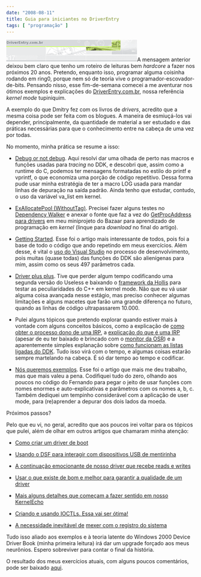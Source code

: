 ```yaml
---
date: "2008-08-11"
title: Guia para iniciantes no DriverEntry
tags: [ "programação" ]
---
```


[![driverentry-com-br.PNG](/images/driverentry-com-br.PNG)](http://www.driverentry.com.br/blog/)A mensagem anterior deixou bem claro que tenho um roteiro de leituras bem _hardcore_ a fazer nos próximos 20 anos. Pretendo, enquanto isso, programar alguma coisinha rodando em ring0, porque nem só de teoria vive o programador-escovador-de-bits. Pensando nisso, esse fim-de-semana comecei a me aventurar nos ótimos exemplos e explicações do [DriverEntry.com.br](http://www.driverentry.com.br/blog/), nossa referência _kernel mode_ tupiniquim.



A exemplo do que Dmitry fez com os livros de _drivers_, acredito que a mesma coisa pode ser feita com os blogues. A maneira de esmiuçá-los vai depender, principalmente, da quantidade de material a ser estudado e das práticas necessárias para que o conhecimento entre na cabeça de uma vez por todas.

No momento, minha prática se resume a isso:



	
  * [Debug or not debug](http://www.driverentry.com.br/blog/2006/08/debug-or-not-debug_25.html). Aqui resolvi dar uma olhada de perto nas macros e funções usadas para _tracing_ no DDK, e descobri que, assim como a runtime do C, podemos ter mensagens formatadas no estilo do printf e vprintf, o que economiza uma porção de código repetitivo. Dessa forma pude usar minha estratégia de ter a macro LOG usada para mandar linhas de depuração na saída padrão. Ainda tenho que estudar, contudo, o uso da variável va_list em kernel.

	
  * [ExAllocatePool (WithoutTag)](http://www.driverentry.com.br/blog/2006/08/exallocatepoolwithouttag_30.html). Precisei fazer alguns testes no [Dependency Walker](http://www.dependencywalker.com) e anexar o fonte que faz a vez do [GetProcAddress para drivers](http://www.driverentry.com.br/blog/2006/10/rtlgetmodulebase-rtlgetprocaddress.html) em meu miniprojeto do Bazaar para aprendizado de programação em _kernel_ (linque para _download_ no final do artigo).

	
  * [Getting Started](http://www.driverentry.com.br/blog/2006/09/getting-started.html). Esse foi o artigo mais interessante de todos, pois foi a base de todo o código que ando repetindo em meus exercícios. Além desse, é vital o [uso do Visual Studio](http://www.driverentry.com.br/blog/2006/11/kernel-visual-studio-2005.html) no processo de desenvolvimento, pois muitas (quase todas) das funções do DDK são alienígenas para mim, assim como os seus 497 parâmetros cada.

	
  * [Driver plus plus](http://www.driverentry.com.br/blog/2006/10/driver-plus-plus.html). Tive que perder algum tempo codificando uma segunda versão do Useless e baixando o [framework da Hollis](http://www.hollistech.com/) para testar as peculiaridades do C++ em kernel mode. Não que eu vá usar alguma coisa avançada nesse estágio, mas preciso conhecer algumas limitações e alguns macetes que farão uma grande diferença no futuro, quando as linhas de código ultrapassarem 10.000.

	
  * Pulei alguns tópicos que pretendo explorar quando estiver mais à vontade com alguns conceitos básicos, como a explicação de [como obter o processo dono de uma IRP](http://www.driverentry.com.br/blog/2007/02/de-quem-essa-irp-process-id.html), a [explicação do que é uma IRP](http://www.driverentry.com.br/blog/2007/02/legal-mas-o-que-uma-irp.html) (apesar de eu ter baixado e brincado com o [monitor da OSR](http://www.osronline.com/article.cfm?article=199)) e a aparentemente simples explanação sobre [como funcionam as listas ligadas do DDK](http://www.driverentry.com.br/blog/2007/02/listas-ligadas-no-ddk.html). Tudo isso virá com o tempo, e algumas coisas estarão sempre martelando na cabeça. É só dar tempo ao tempo e codificar.

	
  * [Nós queremos exemplos](http://www.driverentry.com.br/blog/2007/06/nos-queremos-exemplos.html). Esse foi o artigo que mais me deu trabalho, mas que mais valeu a pena. Codifiquei tudo do zero, olhando aos poucos no código do Fernando para pegar o jeito de usar funções com nomes enormes e auto-explicativas e parâmetros com os nomes a, b, c. Também dediquei um tempinho considerável com a aplicação de user mode, para (re)aprender a depurar dos dois lados da moeda.


Próximos passos?

Pelo que eu vi, no geral, acredito que aos poucos irei voltar para os tópicos que pulei, além de olhar em outros artigos que chamaram minha atenção:

	
  * [Como criar um driver de boot](http://www.driverentry.com.br/blog/2007/06/comear-de-novo.html)

	
  * [Usando o DSF para interagir com dispositivos USB de mentirinha](http://www.driverentry.com.br/blog/2007/07/quem-no-tem-co-caa-com-dsf.html)

	
  * [A continuação emocionante de nosso driver que recebe reads e writes](http://www.driverentry.com.br/blog/2007/08/usando-fileobject-e-fscontext.html)

	
  * [Usar o que existe de bom e melhor para garantir a qualidade de um driver](http://www.driverentry.com.br/blog/2007/09/como-assim-eu-no-gosto-de-tela-azul.html)

	
  * [Mais alguns detalhes que começam a fazer sentido em nosso KernelEcho](http://www.driverentry.com.br/blog/2008/01/cleanup-e-close.html)

	
  * [Criando e usando IOCTLs. Essa vai ser ótima!](http://www.driverentry.com.br/blog/2008/06/criando-e-usando-ioctls.html)

	
  * [A necessidade inevitável de](http://www.driverentry.com.br/blog/2008/06/utilizando-o-registry-parte-1.html) [mexer com o registro do sistema](http://www.driverentry.com.br/blog/2008/06/utilizando-o-registry-parte-2.html)


Tudo isso aliado aos exemplos e à teoria latente do Windows 2000 Device Driver Book (minha primeira leitura) irá dar um upgrade forçado aos meus neurônios. Espero sobreviver para contar o final da história.

O resultado dos meus exercícios atuais, com alguns poucos comentários, pode ser baixado [aqui](/images/learningdrivers.zip).
